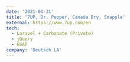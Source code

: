 ```yaml
---
date: '2021-01-31'
title: '7UP, Dr. Pepper, Canada Dry, Snapple'
external: https://www.7up.com/en
tech:
  - Laravel + Carbonate (Private)
  - jQuery
  - GSAP
company: 'Deutsch LA'
---
```

